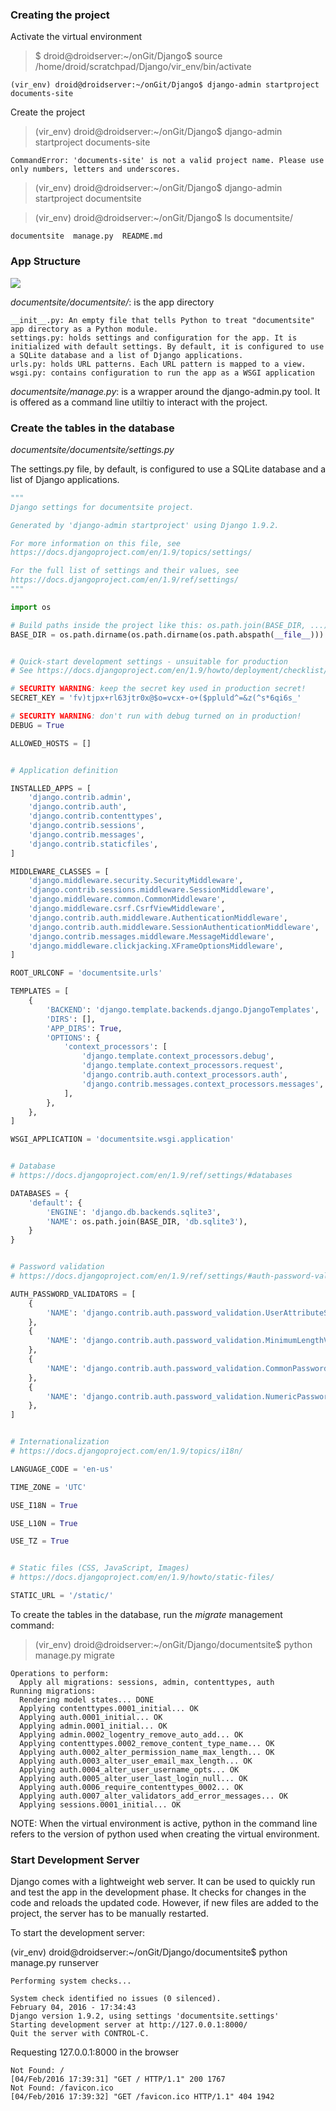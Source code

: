 ### Creating the project

Activate the virtual environment 

> $ droid@droidserver:~/onGit/Django$ source /home/droid/scratchpad/Django/vir_env/bin/activate

    (vir_env) droid@droidserver:~/onGit/Django$ django-admin startproject documents-site

Create the project

> (vir_env) droid@droidserver:~/onGit/Django$ django-admin startproject documents-site

    CommandError: 'documents-site' is not a valid project name. Please use only numbers, letters and underscores.

> (vir_env) droid@droidserver:~/onGit/Django$ django-admin startproject documentsite

> (vir_env) droid@droidserver:~/onGit/Django$ ls documentsite/
  
    documentsite  manage.py  README.md

### App Structure
  
<img src="https://github.com/gruprog/Django-Examples/blob/master/documentsite/_misc/app%20structure.png"/>

<i>documentsite/documentsite/</i>: is the app directory

    __init__.py: An empty file that tells Python to treat "documentsite" app directory as a Python module.
    settings.py: holds settings and configuration for the app. It is initialized with default settings. By default, it is configured to use a SQLite database and a list of Django applications.
    urls.py: holds URL patterns. Each URL pattern is mapped to a view.
    wsgi.py: contains configuration to run the app as a WSGI application
    
<i>documentsite/manage.py</i>: is a wrapper around the django-admin.py tool. It is offered as a command line utiltiy to interact with the project.

### Create the tables in the database

<i>documentsite/documentsite/settings.py</i>

The settings.py file, by default, is  configured to use a SQLite database and a list of Django applications. 

```python
"""
Django settings for documentsite project.

Generated by 'django-admin startproject' using Django 1.9.2.

For more information on this file, see
https://docs.djangoproject.com/en/1.9/topics/settings/

For the full list of settings and their values, see
https://docs.djangoproject.com/en/1.9/ref/settings/
"""

import os

# Build paths inside the project like this: os.path.join(BASE_DIR, ...)
BASE_DIR = os.path.dirname(os.path.dirname(os.path.abspath(__file__)))


# Quick-start development settings - unsuitable for production
# See https://docs.djangoproject.com/en/1.9/howto/deployment/checklist/

# SECURITY WARNING: keep the secret key used in production secret!
SECRET_KEY = 'fv)tjpx+rl63jtr0x@$o=vcx+-o+($ppluld^=&z(^s*6qi6s_'

# SECURITY WARNING: don't run with debug turned on in production!
DEBUG = True

ALLOWED_HOSTS = []


# Application definition

INSTALLED_APPS = [
    'django.contrib.admin',
    'django.contrib.auth',
    'django.contrib.contenttypes',
    'django.contrib.sessions',
    'django.contrib.messages',
    'django.contrib.staticfiles',
]

MIDDLEWARE_CLASSES = [
    'django.middleware.security.SecurityMiddleware',
    'django.contrib.sessions.middleware.SessionMiddleware',
    'django.middleware.common.CommonMiddleware',
    'django.middleware.csrf.CsrfViewMiddleware',
    'django.contrib.auth.middleware.AuthenticationMiddleware',
    'django.contrib.auth.middleware.SessionAuthenticationMiddleware',
    'django.contrib.messages.middleware.MessageMiddleware',
    'django.middleware.clickjacking.XFrameOptionsMiddleware',
]

ROOT_URLCONF = 'documentsite.urls'

TEMPLATES = [
    {
        'BACKEND': 'django.template.backends.django.DjangoTemplates',
        'DIRS': [],
        'APP_DIRS': True,
        'OPTIONS': {
            'context_processors': [
                'django.template.context_processors.debug',
                'django.template.context_processors.request',
                'django.contrib.auth.context_processors.auth',
                'django.contrib.messages.context_processors.messages',
            ],
        },
    },
]

WSGI_APPLICATION = 'documentsite.wsgi.application'


# Database
# https://docs.djangoproject.com/en/1.9/ref/settings/#databases

DATABASES = {
    'default': {
        'ENGINE': 'django.db.backends.sqlite3',
        'NAME': os.path.join(BASE_DIR, 'db.sqlite3'),
    }
}


# Password validation
# https://docs.djangoproject.com/en/1.9/ref/settings/#auth-password-validators

AUTH_PASSWORD_VALIDATORS = [
    {
        'NAME': 'django.contrib.auth.password_validation.UserAttributeSimilarityValidator',
    },
    {
        'NAME': 'django.contrib.auth.password_validation.MinimumLengthValidator',
    },
    {
        'NAME': 'django.contrib.auth.password_validation.CommonPasswordValidator',
    },
    {
        'NAME': 'django.contrib.auth.password_validation.NumericPasswordValidator',
    },
]


# Internationalization
# https://docs.djangoproject.com/en/1.9/topics/i18n/

LANGUAGE_CODE = 'en-us'

TIME_ZONE = 'UTC'

USE_I18N = True

USE_L10N = True

USE_TZ = True


# Static files (CSS, JavaScript, Images)
# https://docs.djangoproject.com/en/1.9/howto/static-files/

STATIC_URL = '/static/'
```

To create the tables in the database, run the <i>migrate</i> management command:

> (vir_env) droid@droidserver:~/onGit/Django/documentsite$ python manage.py migrate

    Operations to perform:
      Apply all migrations: sessions, admin, contenttypes, auth
    Running migrations:
      Rendering model states... DONE
      Applying contenttypes.0001_initial... OK
      Applying auth.0001_initial... OK
      Applying admin.0001_initial... OK
      Applying admin.0002_logentry_remove_auto_add... OK
      Applying contenttypes.0002_remove_content_type_name... OK
      Applying auth.0002_alter_permission_name_max_length... OK
      Applying auth.0003_alter_user_email_max_length... OK
      Applying auth.0004_alter_user_username_opts... OK
      Applying auth.0005_alter_user_last_login_null... OK
      Applying auth.0006_require_contenttypes_0002... OK
      Applying auth.0007_alter_validators_add_error_messages... OK
      Applying sessions.0001_initial... OK

NOTE:  When the virtual environment is active, python in the command line refers to the version of python used when creating the virtual environment.



### Start Development Server

Django comes with a lightweight web server. It can be used to quickly run and test the app in the development phase. It checks for changes in the code and reloads the updated code. However, if new files are added to the project, the server has to be manually restarted.

To start the development server:

(vir_env) droid@droidserver:~/onGit/Django/documentsite$ python manage.py runserver

    Performing system checks...
    
    System check identified no issues (0 silenced).
    February 04, 2016 - 17:34:43
    Django version 1.9.2, using settings 'documentsite.settings'
    Starting development server at http://127.0.0.1:8000/
    Quit the server with CONTROL-C.

Requesting 127.0.0.1:8000 in the browser    

    Not Found: /
    [04/Feb/2016 17:39:31] "GET / HTTP/1.1" 200 1767
    Not Found: /favicon.ico
    [04/Feb/2016 17:39:32] "GET /favicon.ico HTTP/1.1" 404 1942

 
